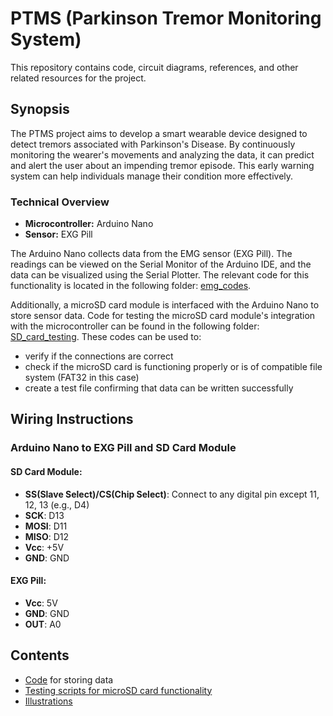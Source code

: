 # PTMS (Parkinson Tremor Monitoring System)

This repository contains code, circuit diagrams, references, and other related resources for the project.

## Synopsis

The PTMS project aims to develop a smart wearable device designed to detect tremors associated with Parkinson's Disease. By continuously monitoring the wearer's movements and analyzing the data, it can predict and alert the user about an impending tremor episode. This early warning system can help individuals manage their condition more effectively.

### Technical Overview

- **Microcontroller:** Arduino Nano
- **Sensor:** EXG Pill

The Arduino Nano collects data from the EMG sensor (EXG Pill). The readings can be viewed on the Serial Monitor of the Arduino IDE, and the data can be visualized using the Serial Plotter. The relevant code for this functionality is located in the following folder: [emg_codes](https://github.com/Azure9733/parkinson-tremor-monitoring-system-PTMS-/tree/main/emg_codes).

Additionally, a microSD card module is interfaced with the Arduino Nano to store sensor data. Code for testing the microSD card module's integration with the microcontroller can be found in the following folder: [SD_card_testing](SD_card_testing).
These codes can be used to:
- verify if the connections are correct
- check if the microSD card is functioning properly or is of compatible file system (FAT32 in this case)
- create a test file confirming that data can be written successfully

## Wiring Instructions

### Arduino Nano to EXG Pill and SD Card Module

#### SD Card Module:
- **SS(Slave Select)/CS(Chip Select)**: Connect to any digital pin except 11, 12, 13 (e.g., D4)
- **SCK**: D13
- **MOSI**: D11
- **MISO**: D12
- **Vcc**: +5V
- **GND**: GND

#### EXG Pill:
- **Vcc**: 5V
- **GND**: GND
- **OUT**: A0

## Contents

- [Code](emg_codes/EMG_data_aqi_5.ino) for storing data
- [Testing scripts for microSD card functionality](SD_card_testing)
- [Illustrations](Illustrations)
